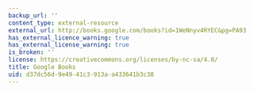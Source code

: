 ```yaml
---
backup_url: ''
content_type: external-resource
external_url: http://books.google.com/books?id=1WeNnyv4RYEC&pg=PA93
has_external_licence_warning: true
has_external_license_warning: true
is_broken: ''
license: https://creativecommons.org/licenses/by-nc-sa/4.0/
title: Google Books
uid: d37dc56d-9e49-41c3-913a-a433641b3c38
---
```

